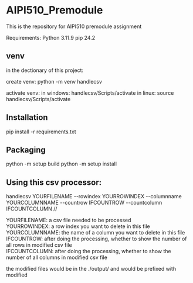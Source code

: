# AIPI510_Premodule
This is the repository for AIPI510 premodule assignment

Requirements:
Python 3.11.9
pip 24.2

## venv

in the dectionary of this project:

create venv:
python -m venv handlecsv

activate venv:
in windows: handlecsv/Scripts/activate
in linux: source handlecsv/Scripts/activate

## Installation

pip install -r requirements.txt

## Packaging

python -m setup build
python -m setup install

## Using this csv processor:

handlecsv YOURFILENAME --rowindex YOURROWINDEX --columnname YOURCOLUMNNAME --countrow IFCOUNTROW --countcolumn IFCOUNTCOLUMN //

YOURFILENAME: a csv file needed to be processed    
YOURROWINDEX: a row index you want to delete in this file    
YOURCOLUMNNAME: the name of a column you want to delete in this file    
IFCOUNTROW: after doing the processing, whether to show the number of all rows in modified csv file    
IFCOUNTCOLUMN: after doing the processing, whether to show the number of all columns in modified csv file    

the modified files would be in the ./output/ and would be prefixed with modified

